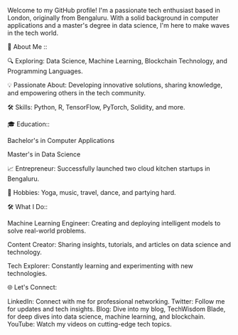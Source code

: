 Welcome to my GitHub profile! I'm a passionate tech enthusiast based in London, originally from Bengaluru. With a solid background in computer applications and a master's degree in data science, I'm here to make waves in the tech world.

🚀 About Me :: 

🔍 Exploring: Data Science, Machine Learning, Blockchain Technology, and Programming Languages.

💡 Passionate About: Developing innovative solutions, sharing knowledge, and empowering others in the tech community.

🛠 Skills: Python, R, TensorFlow, PyTorch, Solidity, and more.

🎓 Education::

Bachelor's in Computer Applications

Master's in Data Science

📈 Entrepreneur: Successfully launched two cloud kitchen startups in Bengaluru.

🌟 Hobbies: Yoga, music, travel, dance, and partying hard.

🛠 What I Do::

Machine Learning Engineer: Creating and deploying intelligent models to solve real-world problems.

Content Creator: Sharing insights, tutorials, and articles on data science and technology.

Tech Explorer: Constantly learning and experimenting with new technologies.

🌐 Let's Connect: 

LinkedIn: Connect with me for professional networking.
Twitter: Follow me for updates and tech insights.
Blog: Dive into my blog, TechWisdom Blade, for deep dives into data science, machine learning, and blockchain.
YouTube: Watch my videos on cutting-edge tech topics.

